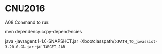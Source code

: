 # CNU2016

A08
Command to run: 

mvn dependency:copy-dependencies

java -javaagent:1-1.0-SNAPSHOT.jar -Xbootclasspath/p:`PATH_TO_javassist-3.20.0-GA.jar` -jar `TARGET_JAR`
